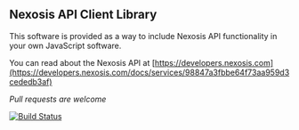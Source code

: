 ## Nexosis API Client Library
This software is provided as a way to include Nexosis API functionality in your own JavaScript software.

You can read about the Nexosis API at [https://developers.nexosis.com](https://developers.nexosis.com/docs/services/98847a3fbbe64f73aa959d3cededb3af)

*Pull requests are welcome*

[![Build Status](https://travis-ci.org/Nexosis/nexosisclient-js.svg?branch=no-webpack)](https://travis-ci.org/Nexosis/nexosisclient-js)
